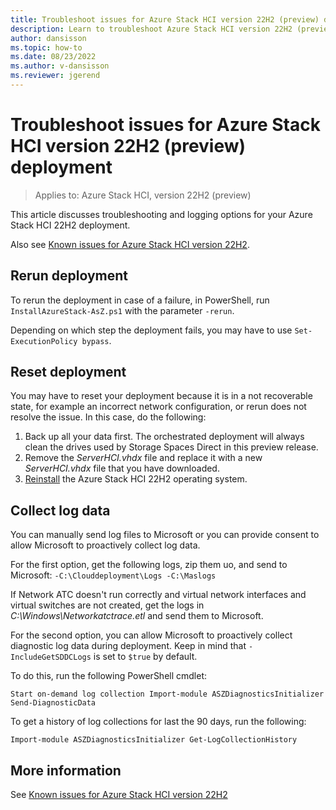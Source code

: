 ```yaml
---
title: Troubleshoot issues for Azure Stack HCI version 22H2 (preview) deployment
description: Learn to troubleshoot Azure Stack HCI version 22H2 (preview)
author: dansisson
ms.topic: how-to
ms.date: 08/23/2022
ms.author: v-dansisson
ms.reviewer: jgerend
---
```


# Troubleshoot issues for Azure Stack HCI version 22H2 (preview) deployment

> Applies to: Azure Stack HCI, version 22H2 (preview)

This article discusses troubleshooting and logging options for your Azure Stack HCI 22H2 deployment.

Also see [Known issues for Azure Stack HCI version 22H2](deployment-tool-known-issues.md).

## Rerun deployment

To rerun the deployment in case of a failure, in PowerShell, run `InstallAzureStack-AsZ.ps1` with the parameter `-rerun`.

Depending on which step the deployment fails, you may have to use `Set-ExecutionPolicy bypass`.

## Reset deployment

You may have to reset your deployment because it is in a not recoverable state, for example an incorrect network configuration, or rerun does not resolve the issue. In this case, do the following:

1. Back up all your data first. The orchestrated deployment will always clean the drives used by Storage Spaces Direct in this preview release.
1. Remove the *ServerHCI.vhdx* file and replace it with a new *ServerHCI.vhdx* file that you have downloaded.
1. [Reinstall](deployment-tool-install-os.md) the Azure Stack HCI 22H2 operating system.

## Collect log data

You can manually send log files to Microsoft or you can provide consent to allow Microsoft to proactively collect log data.

For the first option, get the following logs, zip them uo, and send to Microsoft: `-C:\Clouddeployment\Logs -C:\Maslogs`

If Network ATC doesn't run correctly and virtual network interfaces and virtual switches are not created, get the logs in *C:\Windows\Networkatctrace.etl* and send them to Microsoft.

For the second option, you can allow Microsoft to proactively collect diagnostic log data during deployment. Keep in mind that `-IncludeGetSDDCLogs` is set to `$true` by default.

To do this, run the following PowerShell cmdlet:

`Start on-demand log collection Import-module ASZDiagnosticsInitializer
Send-DiagnosticData`

To get a history of log collections for last the 90 days, run the following:

`Import-module ASZDiagnosticsInitializer Get-LogCollectionHistory`

## More information

See [Known issues for Azure Stack HCI version 22H2](deployment-tool-known-issues.md)